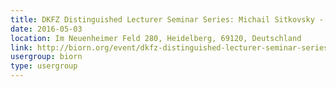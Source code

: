 ```yaml
---
title: DKFZ Distinguished Lecturer Seminar Series: Michail Sitkovsky - Northeastern University
date: 2016-05-03
location: Im Neuenheimer Feld 280, Heidelberg, 69120, Deutschland
link: http://biorn.org/event/dkfz-distinguished-lecturer-seminar-series-michail-sitkovsky-northeastern-university/
usergroup: biorn
type: usergroup
---
```

